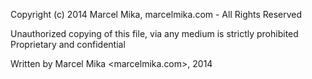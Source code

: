 


 Copyright (c) 2014 Marcel Mika, marcelmika.com - All Rights Reserved

 Unauthorized copying of this file, via any medium is strictly prohibited
 Proprietary and confidential

 Written by Marcel Mika <marcelmika.com>, 2014

